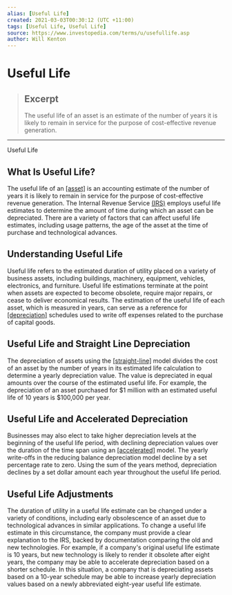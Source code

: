 ```yaml
---
alias: [Useful Life]
created: 2021-03-03T00:30:12 (UTC +11:00)
tags: [Useful Life, Useful Life]
source: https://www.investopedia.com/terms/u/usefullife.asp
author: Will Kenton
---
```


# Useful Life

> ## Excerpt
> The useful life of an asset is an estimate of the number of years it is likely to remain in service for the purpose of cost-effective revenue generation.

---

Useful Life
## What Is Useful Life?

The useful life of an [[asset]](https://www.investopedia.com/terms/a/asset.asp) is an accounting estimate of the number of years it is likely to remain in service for the purpose of cost-effective revenue generation. The Internal Revenue Service [(IRS)](https://www.investopedia.com/terms/i/irs.asp) employs useful life estimates to determine the amount of time during which an asset can be depreciated. There are a variety of factors that can affect useful life estimates, including usage patterns, the age of the asset at the time of purchase and technological advances.

## Understanding Useful Life

Useful life refers to the estimated duration of utility placed on a variety of business assets, including buildings, machinery, equipment, vehicles, electronics, and furniture. Useful life estimations terminate at the point when assets are expected to become obsolete, require major repairs, or cease to deliver economical results. The estimation of the useful life of each asset, which is measured in years, can serve as a reference for [[depreciation]](https://www.investopedia.com/terms/d/depreciation.asp) schedules used to write off expenses related to the purchase of capital goods.

## Useful Life and Straight Line Depreciation

The depreciation of assets using the [[straight-line]](https://www.investopedia.com/terms/s/straightlinebasis.asp) model divides the cost of an asset by the number of years in its estimated life calculation to determine a yearly depreciation value. The value is depreciated in equal amounts over the course of the estimated useful life. For example, the depreciation of an asset purchased for $1 million with an estimated useful life of 10 years is $100,000 per year.

## Useful Life and Accelerated Depreciation

Businesses may also elect to take higher depreciation levels at the beginning of the useful life period, with declining depreciation values over the duration of the time span using an [[accelerated]](https://www.investopedia.com/terms/a/accelerateddepreciation.asp) model. The yearly write-offs in the reducing balance depreciation model decline by a set percentage rate to zero. Using the sum of the years method, depreciation declines by a set dollar amount each year throughout the useful life period.

## Useful Life Adjustments

The duration of utility in a useful life estimate can be changed under a variety of conditions, including early obsolescence of an asset due to technological advances in similar applications. To change a useful life estimate in this circumstance, the company must provide a clear explanation to the IRS, backed by documentation comparing the old and new technologies. For example, if a company's original useful life estimate is 10 years, but new technology is likely to render it obsolete after eight years, the company may be able to accelerate depreciation based on a shorter schedule. In this situation, a company that is depreciating assets based on a 10-year schedule may be able to increase yearly depreciation values based on a newly abbreviated eight-year useful life estimate.
